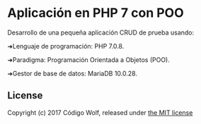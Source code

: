 # Aplicación en PHP 7 con POO
Desarrollo de una pequeña aplicación CRUD de prueba usando:

➜Lenguaje de programación: PHP 7.0.8.

➜Paradigma: Programación Orientada a Objetos (POO).

➜Gestor de base de datos: MariaDB 10.0.28.

## License

Copyright (c) 2017 Código Wolf, released under [the MIT license](https://github.com/CodigoWolf/POO-PHP-7/blob/master/LICENSE)
